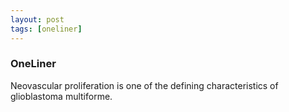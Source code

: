 ```yaml
---
layout: post
tags: [oneliner]
---
```



### OneLiner

Neovascular proliferation is one of the defining characteristics of glioblastoma multiforme.
